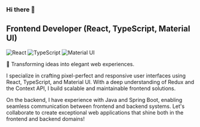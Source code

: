 ### Hi there 👋

## Frontend Developer (React, TypeScript, Material UI)

![React](https://example.com/react-logo.png)
![TypeScript](https://example.com/typescript-logo.png)
![Material UI](https://example.com/material-ui-logo.png)

🚀 Transforming ideas into elegant web experiences.

I specialize in crafting pixel-perfect and responsive user interfaces using React, TypeScript, and Material UI. With a deep understanding of Redux and the Context API, I build scalable and maintainable frontend solutions.

On the backend, I have experience with Java and Spring Boot, enabling seamless communication between frontend and backend systems. Let's collaborate to create exceptional web applications that shine both in the frontend and backend domains!

<!--
**matozog/matozog** is a ✨ _special_ ✨ repository because its `README.md` (this file) appears on your GitHub profile.

Here are some ideas to get you started:

- 🔭 I’m currently working on ...
- 🌱 I’m currently learning ...
- 👯 I’m looking to collaborate on ...
- 🤔 I’m looking for help with ...
- 💬 Ask me about ...
- 📫 How to reach me: ...
- 😄 Pronouns: ...
- ⚡ Fun fact: ...
-->
